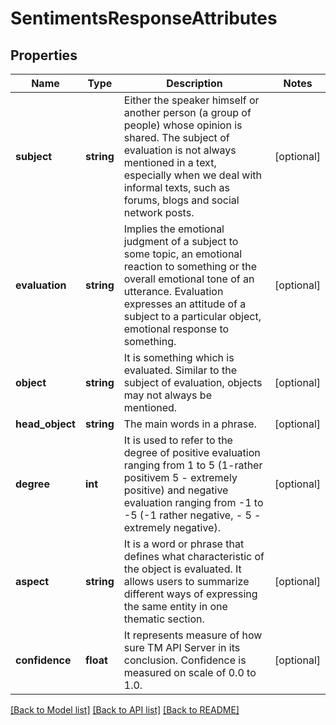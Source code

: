 # SentimentsResponseAttributes

## Properties
Name | Type | Description | Notes
------------ | ------------- | ------------- | -------------
**subject** | **string** | Either the speaker himself or another person (a group of people) whose opinion is shared. The subject of evaluation is not always mentioned in a text, especially when we deal with informal texts, such as forums, blogs and social network posts. | [optional] 
**evaluation** | **string** | Implies the emotional judgment of a subject to some topic, an emotional reaction to something or the overall emotional tone of an utterance. Evaluation expresses an attitude of a subjeсt to a particular object, emotional response to something. | [optional] 
**object** | **string** | It is something which is evaluated. Similar to the subject of evaluation, objects may not always be mentioned. | [optional] 
**head_object** | **string** | The main words in a phrase. | [optional] 
**degree** | **int** | It is used to refer to the degree of positive evaluation ranging from 1 to 5 (1-rather positivem 5 - extremely positive) and negative evaluation ranging from -1 to -5 (-1 rather negative, - 5 - extremely negative). | [optional] 
**aspect** | **string** | It is a word or phrase that defines what characteristic of the object is evaluated. It allows users to summarize different ways of expressing the same entity in one thematic section. | [optional] 
**confidence** | **float** | It represents measure of how sure TM API Server in its conclusion. Confidence is measured on scale of 0.0 to 1.0. | [optional] 

[[Back to Model list]](../README.md#documentation-for-models) [[Back to API list]](../README.md#documentation-for-api-endpoints) [[Back to README]](../README.md)


